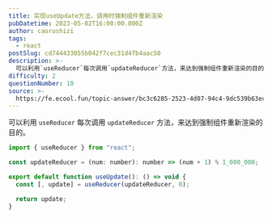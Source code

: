 ```yaml
---
title: 实现useUpdate方法，调用时强制组件重新渲染
pubDatetime: 2023-05-02T16:00:00.000Z
author: caorushizi
tags:
  - react
postSlug: cd744433055b042f7cec31d4fb4aac50
description: >-
  可以利用`useReducer`每次调用`updateReducer`方法，来达到强制组件重新渲染的目的。```jsimport{useReducer}from'react';constupdateR
difficulty: 2
questionNumber: 10
source: >-
  https://fe.ecool.fun/topic-answer/bc3c6285-2523-4d07-94c4-9dc539b63ece?orderBy=updateTime&order=desc&tagId=13
---
```


可以利用 `useReducer` 每次调用 `updateReducer` 方法，来达到强制组件重新渲染的目的。

```js
import { useReducer } from "react";

const updateReducer = (num: number): number => (num + 1) % 1_000_000;

export default function useUpdate(): () => void {
  const [, update] = useReducer(updateReducer, 0);

  return update;
}
```
